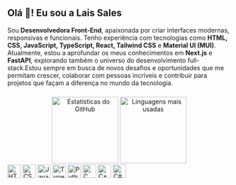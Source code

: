 <h2 align="left">Olá 👋! Eu sou a Lais Sales</h2>

<p align="left"> Sou <strong>Desenvolvedora Front-End</strong>, apaixonada por criar interfaces modernas, responsivas e funcionais. Tenho experiência com tecnologias como <strong>HTML, CSS, JavaScript, TypeScript, React, Tailwind CSS</strong> e <strong>Material UI (MUI)</strong>. Atualmente, estou a aprofundar os meus conhecimentos em <strong>Next.js</strong> e <strong>FastAPI</strong>, explorando também o universo do desenvolvimento full-stack.Estou sempre em busca de novos desafios e oportunidades que me permitam crescer, colaborar com pessoas incríveis e contribuir para projetos que façam a diferença no mundo da tecnologia. </p>

###

<div align="center">
  <img src="https://github-readme-stats.vercel.app/api?username=maurodesouza&hide_title=false&hide_rank=false&show_icons=true&include_all_commits=true&count_private=true&disable_animations=false&theme=dracula&locale=pt-br&hide_border=false" height="150" alt="Estatísticas do GitHub" />
  <img src="https://github-readme-stats.vercel.app/api/top-langs?username=maurodesouza&locale=pt-br&hide_title=false&layout=compact&card_width=320&langs_count=5&theme=dracula&hide_border=false" height="150" alt="Linguagens mais usadas" />
</div>

<div align="left">

  <img src="https://cdn.jsdelivr.net/gh/devicons/devicon/icons/html5/html5-original.svg" height="30" title="HTML5"/>
  <img src="https://cdn.jsdelivr.net/gh/devicons/devicon/icons/css3/css3-original.svg" height="30" title="CSS3"/>
  <img src="https://cdn.jsdelivr.net/gh/devicons/devicon/icons/javascript/javascript-original.svg" height="30" title="JavaScript"/>
  <img src="https://cdn.jsdelivr.net/gh/devicons/devicon/icons/typescript/typescript-original.svg" height="30" title="TypeScript"/>
  <img src="https://cdn.jsdelivr.net/gh/devicons/devicon/icons/python/python-original.svg" height="30" title="Python"/>
  <img src="https://cdn.jsdelivr.net/gh/devicons/devicon/icons/c/c-original.svg" height="30" title="C"/>
  <img src="https://cdn.jsdelivr.net/gh/devicons/devicon/icons/cplusplus/cplusplus-original.svg" height="30" title="C++"/>
  <img src="https://cdn.jsdelivr.net/gh/devicons/devicon/icons/csharp/csharp-original.svg" height="30" title="C#"/>
</div>

